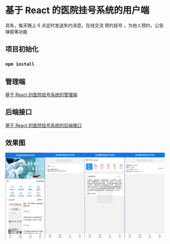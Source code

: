 # 基于 React 的医院挂号系统的用户端

具有，每天晚上 6 点定时发送失约消息，在线交流 预约挂号 ，为他人预约，公告弹窗等功能

## 项目初始化

### `npm install`

## 管理端

[基于 React 的医院挂号系统的管理端](https://github.com/HZhertz/hospital-react-admin)

## 后端接口

[基于 React 的医院挂号系统的后端接口](https://github.com/HZhertz/hospital-react-api)

## 效果图

![users](./img/users.png)
